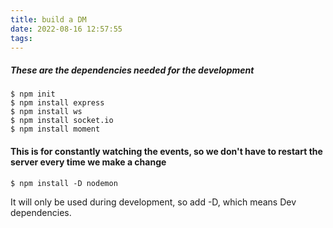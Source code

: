 ```yaml
---
title: build a DM
date: 2022-08-16 12:57:55
tags:
---
```


##### These are the dependencies needed for the development
```shell
$ npm init
$ npm install express
$ npm install ws
$ npm install socket.io
$ npm install moment
```

#### This is for constantly watching the events, so we don't have to restart the server every time we make a change
```shell
$ npm install -D nodemon 
```
It will only be used during development, so add -D, which means Dev dependencies.
